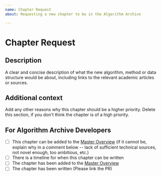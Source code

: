 ```yaml
---
name: Chapter Request
about: Requesting a new chapter to be in the Algorithm Archive

---
```


<!--
Thanks for requesting a chapter for the Algorithm Archive!

Please fill in the information below

If you would like to contact us, we are also available on discord at https://discord.gg/2PEjsR
-->

# Chapter Request

## Description

A clear and concise description of what the new algorithm, method or data structure would be about, including links to the relevant academic articles or sources.

## Additional context

Add any other reasons why this chapter should be a higher priority.
Delete this section, if you don't think the chapter is of a high priority.


<!--- Please leave the following section --->

## For Algorithm Archive Developers

- [ ] This chapter can be added to the [Master Overview](https://github.com/algorithm-archivists/algorithm-archive/projects/11) (if it cannot be, explain why in a comment below -- lack of sufficient technical sources, not novel enough, too ambitious, etc.)
- [ ] There is a timeline for when this chapter can be written
- [ ] The chapter has been added to the [Master Overview](https://github.com/algorithm-archivists/algorithm-archive/projects/11)
- [ ] The chapter has been written (Please link the PR)
